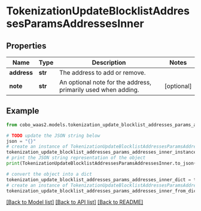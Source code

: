 # TokenizationUpdateBlocklistAddressesParamsAddressesInner


## Properties

Name | Type | Description | Notes
------------ | ------------- | ------------- | -------------
**address** | **str** | The address to add or remove. | 
**note** | **str** | An optional note for the address, primarily used when adding. | [optional] 

## Example

```python
from cobo_waas2.models.tokenization_update_blocklist_addresses_params_addresses_inner import TokenizationUpdateBlocklistAddressesParamsAddressesInner

# TODO update the JSON string below
json = "{}"
# create an instance of TokenizationUpdateBlocklistAddressesParamsAddressesInner from a JSON string
tokenization_update_blocklist_addresses_params_addresses_inner_instance = TokenizationUpdateBlocklistAddressesParamsAddressesInner.from_json(json)
# print the JSON string representation of the object
print(TokenizationUpdateBlocklistAddressesParamsAddressesInner.to_json())

# convert the object into a dict
tokenization_update_blocklist_addresses_params_addresses_inner_dict = tokenization_update_blocklist_addresses_params_addresses_inner_instance.to_dict()
# create an instance of TokenizationUpdateBlocklistAddressesParamsAddressesInner from a dict
tokenization_update_blocklist_addresses_params_addresses_inner_from_dict = TokenizationUpdateBlocklistAddressesParamsAddressesInner.from_dict(tokenization_update_blocklist_addresses_params_addresses_inner_dict)
```
[[Back to Model list]](../README.md#documentation-for-models) [[Back to API list]](../README.md#documentation-for-api-endpoints) [[Back to README]](../README.md)


